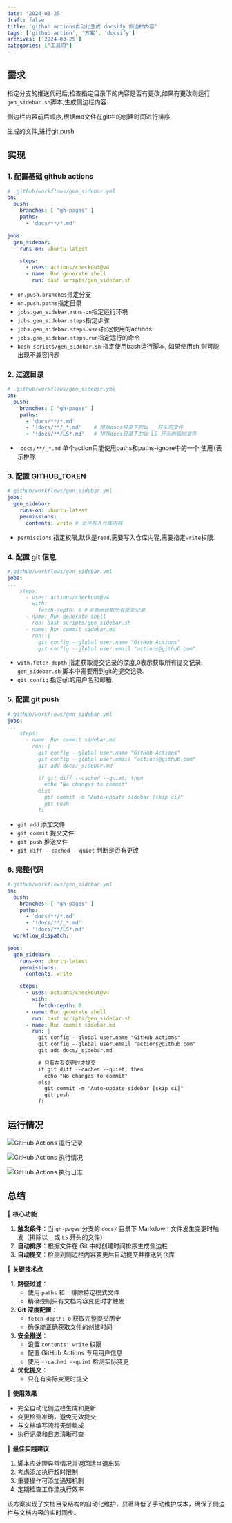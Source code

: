 ```yaml
---
date: '2024-03-25'
draft: false
title: 'github actions自动化生成 docsify 侧边栏内容'
tags: ['github action', '方案', 'docsify']
archives: ['2024-03-25']
categories: ["工具向"]
---
```


## 需求

指定分支的推送代码后,检查指定目录下的内容是否有更改,如果有更改则运行`gen_sidebar.sh`脚本,生成侧边栏内容.

侧边栏内容前后顺序,根据md文件在git中的创建时间进行排序.

生成的文件,进行git push.

## 实现

### 1. 配置基础 github actions

```yaml
# .github/workflows/gen_sidebar.yml
on:
  push:
    branches: [ "gh-pages" ]
    paths:
      - 'docs/**/*.md'

jobs:
  gen_sidebar:
    runs-on: ubuntu-latest

    steps:
      - uses: actions/checkout@v4
      - name: Run generate shell
        run: bash scripts/gen_sidebar.sh
```

- `on.push.branches`指定分支
- `on.push.paths`指定目录
- `jobs.gen_sidebar.runs-on`指定运行环境
- `jobs.gen_sidebar.steps`指定步骤
- `jobs.gen_sidebar.steps.uses`指定使用的actions
- `jobs.gen_sidebar.steps.run`指定运行的命令
- `bash scripts/gen_sidebar.sh` 指定使用bash运行脚本, 如果使用sh,则可能出现不兼容问题

### 2. 过滤目录

```yaml
# .github/workflows/gen_sidebar.yml
on:
  push:
    branches: [ "gh-pages" ]
    paths:
      - 'docs/**/*.md'
      - '!docs/**/_*.md'    # 排除docs目录下的以 _ 开头的文件
      - '!docs/**/LS*.md'   # 排除docs目录下的以 LS 开头的临时文件
```

- `!docs/**/_*.md` 单个action只能使用paths和paths-ignore中的一个,使用`!`表示排除

### 3. 配置 GITHUB_TOKEN

```yaml
#.github/workflows/gen_sidebar.yml
jobs:
  gen_sidebar:
    runs-on: ubuntu-latest
    permissions:
      contents: write # 允许写入仓库内容
```

- `permissions` 指定权限,默认是`read`,需要写入仓库内容,需要指定`write`权限.

### 4. 配置 git 信息

```yaml
#.github/workflows/gen_sidebar.yml
jobs:
...
    steps:
      - uses: actions/checkout@v4
        with:
          fetch-depth: 0 # 0表示获取所有提交记录
      - name: Run generate shell
        run: bash scripts/gen_sidebar.sh
      - name: Run commit sidebar.md
        run: |
          git config --global user.name "GitHub Actions"
          git config --global user.email "actions@github.com"
```

- `with.fetch-depth` 指定获取提交记录的深度,0表示获取所有提交记录. `gen_sidebar.sh` 脚本中需要用到git的提交记录.
- `git config` 指定git的用户名和邮箱.

### 5. 配置 git push

```yaml
#.github/workflows/gen_sidebar.yml
jobs:
...
    steps:
      - name: Run commit sidebar.md
        run: |
          git config --global user.name "GitHub Actions"
          git config --global user.email "actions@github.com"
          git add docs/_sidebar.md

          if git diff --cached --quiet; then
            echo "No changes to commit"
          else
            git commit -m "Auto-update sidebar [skip ci]"
            git push
          fi
```

- `git add` 添加文件
- `git commit` 提交文件
- `git push` 推送文件
- `git diff --cached --quiet` 判断是否有更改

### 6. 完整代码

```yaml
#.github/workflows/gen_sidebar.yml
on:
  push:
    branches: [ "gh-pages" ]
    paths:
      - 'docs/**/*.md'
      - '!docs/**/_*.md'
      - '!docs/**/LS*.md'
  workflow_dispatch:

jobs:
  gen_sidebar:
    runs-on: ubuntu-latest
    permissions:
      contents: write

    steps:
      - uses: actions/checkout@v4
        with:
          fetch-depth: 0
      - name: Run generate shell
        run: bash scripts/gen_sidebar.sh
      - name: Run commit sidebar.md
        run: |
          git config --global user.name "GitHub Actions"
          git config --global user.email "actions@github.com"
          git add docs/_sidebar.md

          # 只有在有变更时才提交
          if git diff --cached --quiet; then
            echo "No changes to commit"
          else
            git commit -m "Auto-update sidebar [skip ci]"
            git push
          fi
```

## 运行情况

![GitHub Actions 运行记录](/img/工具向/github_action_record.png)

![GitHub Actions 执行情况](/img/工具向/github_action_runed.png)

![GitHub Actions 执行日志](/img/工具向/github_action_log.png)

## 总结

**🌈 核心功能**
1. **触发条件**：当 `gh-pages` 分支的 `docs/` 目录下 Markdown 文件发生变更时触发（排除以 `_` 或 `LS` 开头的文件）
2. **自动排序**：根据文件在 Git 中的创建时间排序生成侧边栏
3. **自动提交**：检测到侧边栏内容变更后自动提交并推送到仓库

**🌈 关键技术点**
1. **路径过滤**：
   - 使用 `paths` 和 `!` 排除特定模式文件
   - 精确控制只有文档内容变更时才触发
2. **Git 深度配置**：
   - `fetch-depth: 0` 获取完整提交历史
   - 确保能正确获取文件的创建时间
3. **安全推送**：
   - 设置 `contents: write` 权限
   - 配置 GitHub Actions 专用用户信息
   - 使用 `--cached --quiet` 检测实际变更
4. **优化提交**：
   - 只在有实际变更时提交

**🌈 使用效果**
- 完全自动化侧边栏生成和更新
- 变更检测准确，避免无效提交
- 与文档编写流程无缝集成
- 执行记录和日志清晰可查

**🌈 最佳实践建议**
1. 脚本应处理异常情况并返回适当退出码
2. 考虑添加执行超时限制
3. 重要操作可添加通知机制
4. 定期检查工作流执行效率

该方案实现了文档目录结构的自动化维护，显著降低了手动维护成本，确保了侧边栏与文档内容的实时同步。